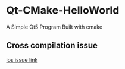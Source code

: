 Qt-CMake-HelloWorld
===================

A Simple Qt5 Program Built with cmake


## Cross compilation issue 

[ios issue link](https://bugreports.qt.io/browse/QTCREATORBUG-26121)

